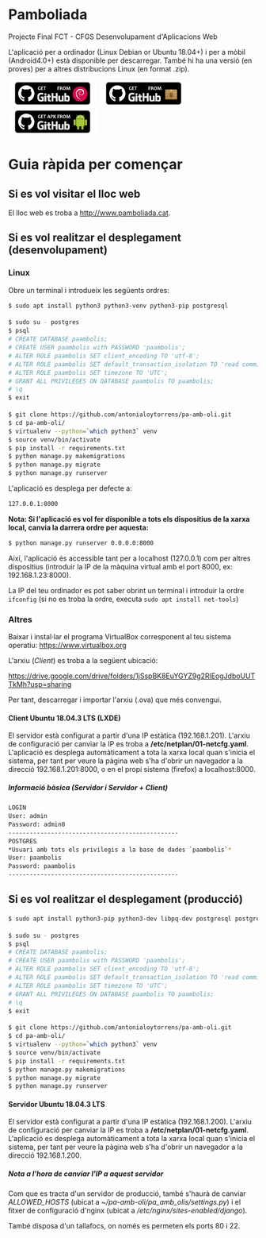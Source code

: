 # Pamboliada
Projecte Final FCT - CFGS Desenvolupament d'Aplicacions Web

L'aplicació per a ordinador (Linux Debian or Ubuntu 18.04+) i per a mòbil (Android4.0+) està disponible per descarregar.
També hi ha una versió (en proves) per a altres distribucions Linux (en format .zip).


<a href="https://github.com/antonialoytorrens/pa-amb-oli/releases/download/v0.1/pamboliada-webapp_1.0_all.deb"><img src="https://github.com/antonialoytorrens/pa-amb-oli/blob/master/doc/showapps/get-deb-from-github.png" alt="Get it on Github DEB"></a>
<a href="https://github.com/antonialoytorrens/pa-amb-oli/releases/download/v0.1/pamboliada-embedded-1.0.zip"><img src="https://github.com/antonialoytorrens/pa-amb-oli/blob/master/doc/showapps/get-zip-from-github.png" alt="Get it on Github ZIP"></a>
<a href="https://github.com/antonialoytorrens/pa-amb-oli/releases/download/v0.1/pamboliada-signed-1.0.apk"><img src="https://github.com/antonialoytorrens/pa-amb-oli/blob/master/doc/showapps/get-apk-from-github.png" alt="Get it on Github APK"></a>

# Guia ràpida per començar

## Si es vol visitar el lloc web

El lloc web es troba a http://www.pamboliada.cat.

## Si es vol realitzar el desplegament (desenvolupament)

### Linux

Obre un terminal i introdueix les següents ordres:

```sh
$ sudo apt install python3 python3-venv python3-pip postgresql

$ sudo su - postgres
$ psql
# CREATE DATABASE paambolis;
# CREATE USER paambolis with PASSWORD 'paambolis';
# ALTER ROLE paambolis SET client_encoding TO 'utf-8';
# ALTER ROLE paambolis SET default_transaction_isolation TO 'read committed';
# ALTER ROLE paambolis SET timezone TO 'UTC';
# GRANT ALL PRIVILEGES ON DATABASE paambolis TO paambolis;
# \q
$ exit

$ git clone https://github.com/antonialoytorrens/pa-amb-oli.git
$ cd pa-amb-oli/
$ virtualenv --python=`which python3` venv
$ source venv/bin/activate
$ pip install -r requirements.txt
$ python manage.py makemigrations
$ python manage.py migrate
$ python manage.py runserver
```
L'aplicació es desplega per defecte a:
```sh
127.0.0.1:8000
```
**Nota: Si l'aplicació es vol fer disponible a tots els dispositius de la xarxa local, canvia la darrera ordre per aquesta:**

```sh
$ python manage.py runserver 0.0.0.0:8000
```

Així, l'aplicació és accessible tant per a localhost (127.0.0.1) com per altres dispositius (introduir la IP de la màquina virtual amb el port 8000, ex: 192.168.1.23:8000).

La IP del teu ordinador es pot saber obrint un terminal i introduir la ordre `ifconfig` (si no es troba la ordre, executa `sudo apt install net-tools`)


### Altres

Baixar i instal·lar el programa VirtualBox corresponent al teu sistema operatiu: https://www.virtualbox.org

L'arxiu (*Client*) es troba a la següent ubicació:

https://drive.google.com/drive/folders/1jSspBK8EuYGYZ9g2RlEogJdboUUTTkMh?usp=sharing

Per tant, descarregar i importar l'arxiu (.ova) que més convengui.

#### Client Ubuntu 18.04.3 LTS (LXDE)

El servidor està configurat a partir d'una IP estàtica (192.168.1.201).
L'arxiu de configuració per canviar la IP es troba a **/etc/netplan/01-netcfg.yaml**.
L'aplicació es desplega automàticament a tota la xarxa local quan s'inicia el sistema, per tant per veure la pàgina web s'ha d'obrir un navegador a la direcció 192.168.1.201:8000, o en el propi sistema (firefox) a localhost:8000.

##### Informació bàsica (*Servidor* i *Servidor + Client*)
```sh
LOGIN
User: admin
Password: admin0
------------------------------------------------
POSTGRES
*Usuari amb tots els privilegis a la base de dades `paambolis`*
User: paambolis
Password: paambolis
------------------------------------------------
```

## Si es vol realitzar el desplegament (producció)
```sh
$ sudo apt install python3-pip python3-dev libpq-dev postgresql postgresql-contrib nginx curl gunicorn

$ sudo su - postgres
$ psql
# CREATE DATABASE paambolis;
# CREATE USER paambolis with PASSWORD 'paambolis';
# ALTER ROLE paambolis SET client_encoding TO 'utf-8';
# ALTER ROLE paambolis SET default_transaction_isolation TO 'read committed';
# ALTER ROLE paambolis SET timezone TO 'UTC';
# GRANT ALL PRIVILEGES ON DATABASE paambolis TO paambolis;
# \q
$ exit

$ git clone https://github.com/antonialoytorrens/pa-amb-oli.git
$ cd pa-amb-oli/
$ virtualenv --python=`which python3` venv
$ source venv/bin/activate
$ pip install -r requirements.txt
$ python manage.py makemigrations
$ python manage.py migrate
$ python manage.py runserver
```

#### Servidor Ubuntu 18.04.3 LTS

El servidor està configurat a partir d'una IP estàtica (192.168.1.200).
L'arxiu de configuració per canviar la IP es troba a **/etc/netplan/01-netcfg.yaml**.
L'aplicació es desplega automàticament a tota la xarxa local quan s'inicia el sistema, per tant per veure la pàgina web s'ha d'obrir un navegador a la direcció 192.168.1.200.

##### Nota a l'hora de canviar l'IP a aquest servidor
Com que es tracta d'un servidor de producció, també s'haurà de canviar *ALLOWED_HOSTS* (ubicat a *~/pa-amb-oli/pa_amb_olis/settings.py*) i el fitxer de configuració d'nginx (ubicat a */etc/nginx/sites-enabled/django*).

També disposa d'un tallafocs, on només es permeten els ports 80 i 22.
